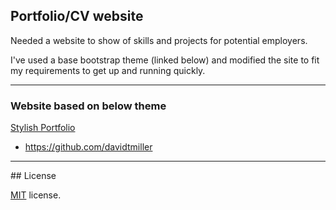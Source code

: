 ## Portfolio/CV website

Needed a website to show of skills and projects for potential employers.

I've used a base bootstrap theme (linked below) and modified the site to fit my requirements to get up and running quickly.





<hr/>

### Website based on below theme


[Stylish Portfolio](http://startbootstrap.com/template-overviews/stylish-portfolio/)

* https://github.com/davidtmiller


<hr/>
## License


[MIT](https://github.com/BlackrockDigital/startbootstrap-stylish-portfolio/blob/gh-pages/LICENSE) license.
